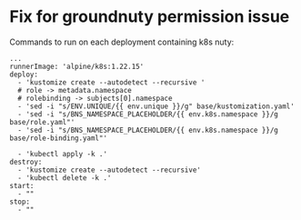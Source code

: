 # Fix for groundnuty permission issue
Commands to run on each deployment containing k8s nuty: 
```
...
runnerImage: 'alpine/k8s:1.22.15'
deploy:
  - 'kustomize create --autodetect --recursive '
  # role -> metadata.namespace 
  # rolebinding -> subjects[0].namespace 
  - 'sed -i "s/ENV.UNIQUE/{{ env.unique }}/g" base/kustomization.yaml'
  - 'sed -i "s/BNS_NAMESPACE_PLACEHOLDER/{{ env.k8s.namespace }}/g base/role.yaml"'
  - 'sed -i "s/BNS_NAMESPACE_PLACEHOLDER/{{ env.k8s.namespace }}/g base/role-binding.yaml"'

  - 'kubectl apply -k .'
destroy:
  - 'kustomize create --autodetect --recursive'
  - 'kubectl delete -k .'
start:
  - ""
stop:
  - ""   
```
